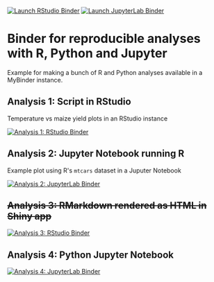 <!-- badges: start -->
[![Launch RStudio Binder](https://img.shields.io/badge/launch-RStudio-579ACA.svg?style=for-the-badge)](https://mybinder.org/v2/gh/kaedonkers/holepunch_example_small/main?urlpath=rstudio) 
[![Launch JupyterLab Binder](https://img.shields.io/badge/launch-JupyterLab-F5A252.svg?style=for-the-badge)](https://mybinder.org/v2/gh/kaedonkers/holepunch_example_small/main?urlpath=lab)
<!-- badges: end -->

# Binder for reproducible analyses with R, Python and Jupyter
Example for making a bunch of R and Python analyses available in a MyBinder instance.

## Analysis 1: Script in RStudio

Temperature vs maize yield plots in an RStudio instance

[![Analysis 1: RStudio Binder](https://img.shields.io/badge/1-Rstudio-579ACA.svg?style=for-the-badge)](https://mybinder.org/v2/gh/kaedonkers/holepunch_example_small/main?urlpath=rstudio&filepath=analysis/simple_plot.R)


## Analysis 2: Jupyter Notebook running R

Example plot using R's `mtcars` dataset in a Juputer Notebook

[![Analysis 2: JupyterLab Binder](https://img.shields.io/badge/2-JupyterLab-F5A252.svg?style=for-the-badge)](https://mybinder.org/v2/gh/kaedonkers/holepunch_example_small/main?urlpath=tree/analysis-2/mtcars_plot.ipynb)


## ~~Analysis 3: RMarkdown rendered as HTML in Shiny app~~

[![Analysis 3: RStudio Binder](https://img.shields.io/badge/3-RStudio-808080.svg?style=for-the-badge)](https://mybinder.org/v2/gh/kaedonkers/holepunch_example_small/main?urlpath=shiny/shiny)


## Analysis 4: Python Jupyter Notebook

[![Analysis 4: JupyterLab Binder](https://img.shields.io/badge/4-JupyterLab-F5A252.svg?style=for-the-badge)](https://mybinder.org/v2/gh/kaedonkers/holepunch_example_small/main?filepath=analysis-4/iris_add_season_year_preceeding.ipynb)